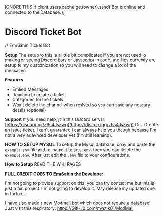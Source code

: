 IGNORE THIS :)            client.users.cache.get(owner).send('Bot is online and connected to the Database.');

# Discord Ticket Bot

// EmrSahin Ticket Bot

**Setup**
The setup to this is a little bit complicated if you are not used to making or seeing Discord Bots or Javascript in code, the files currently are setup to my customization so you will need to change a lot of the messages.

**Features**
- Embed Messages
- Reaction to create a ticket
- Categories for the tickets
- Won't delete the channel when reslved so you can save any nessary details (optional)


**Support**
If you need help, join this Discord server:
[https://discord.gg/z6s4JsZwrj](https://discord.gg/z6s4JsZwrj)
Or...
Create an issue ticket, I can't guarantee I can always help you though because I'm not a very adavnced developer yet (I'm still learning).

**HOW TO SETUP MYSQL**
To setup the Mysql database, copy and paste the ``example.env`` file and re-name it to just ``.env``. then you can delete the ``example.env``. 
After just edit the ``.env`` file to your configurations. 

**How to Setup**
READ THE WIKI PAGES

**FULL CREDIT GOES TO EmrSahin the Developer**

I'm not going to provide support on this, you can try contact me but this is just a fun project. I'm not going to develop it. 
May release my updated one in furture...


I have also made a new Modmail bot which does not require a database!
Just visit this respiratory: https://GitHub.com/mystik01/ModMail

